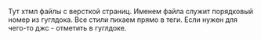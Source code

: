 Тут хтмл файлы с версткой страниц.
Именем файла служит порядковый номер из гуглдока.
Все стили пихаем прямо в теги.
Если нужен для чего-то джс - отметить в гуглдоке.

